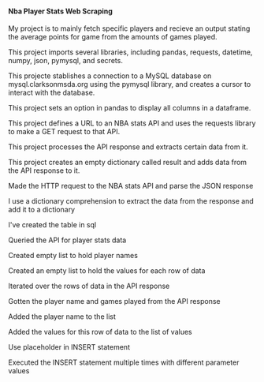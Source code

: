 #### Nba Player Stats Web Scraping ####

My project is to mainly fetch specific players and recieve an output 
stating the average points for game from the amounts of games played. 

This project imports several libraries, including pandas, requests, datetime, numpy, json, pymysql, and secrets.

This projecte stablishes a connection to a MySQL database on mysql.clarksonmsda.org using the pymysql library, and creates a cursor to interact with the database.

This project sets an option in pandas to display all columns in a dataframe.

This project defines a URL to an NBA stats API and uses the requests library to make a GET request to that API.

This project processes the API response and extracts certain data from it.

This project creates an empty dictionary called result and adds data from the API response to it.

Made the HTTP request to the NBA stats API and parse the JSON response

I use a dictionary comprehension to extract the data from the response and add it to a dictionary

I've created the table in sql 

Queried the API for player stats data

Created empty list to hold player names

Created an empty list to hold the values for each row of data

Iterated over the rows of data in the API response

Gotten the player name and games played from the API response

Added the player name to the list

Added the values for this row of data to the list of values

Use placeholder in INSERT statement

Executed the INSERT statement multiple times with different parameter values